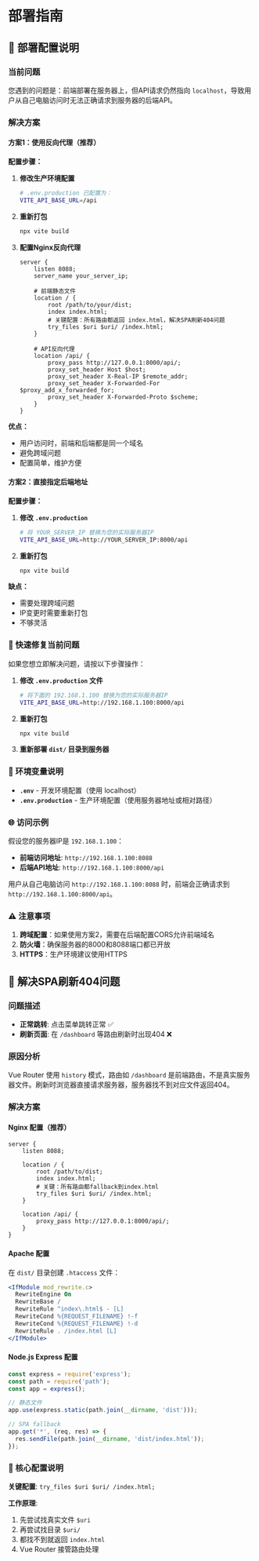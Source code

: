 # 部署指南

## 🚀 部署配置说明

### 当前问题
您遇到的问题是：前端部署在服务器上，但API请求仍然指向 `localhost`，导致用户从自己电脑访问时无法正确请求到服务器的后端API。

### 解决方案

#### 方案1：使用反向代理（推荐）

**配置步骤：**

1. **修改生产环境配置**
   ```bash
   # .env.production 已配置为：
   VITE_API_BASE_URL=/api
   ```

2. **重新打包**
   ```bash
   npx vite build
   ```

3. **配置Nginx反向代理**
   ```nginx
   server {
       listen 8088;
       server_name your_server_ip;

       # 前端静态文件
       location / {
           root /path/to/your/dist;
           index index.html;
           # 关键配置：所有路由都返回 index.html，解决SPA刷新404问题
           try_files $uri $uri/ /index.html;
       }

       # API反向代理
       location /api/ {
           proxy_pass http://127.0.0.1:8000/api/;
           proxy_set_header Host $host;
           proxy_set_header X-Real-IP $remote_addr;
           proxy_set_header X-Forwarded-For $proxy_add_x_forwarded_for;
           proxy_set_header X-Forwarded-Proto $scheme;
       }
   }
   ```

**优点：**
- 用户访问时，前端和后端都是同一个域名
- 避免跨域问题
- 配置简单，维护方便

#### 方案2：直接指定后端地址

**配置步骤：**

1. **修改 `.env.production`**
   ```bash
   # 将 YOUR_SERVER_IP 替换为您的实际服务器IP
   VITE_API_BASE_URL=http://YOUR_SERVER_IP:8000/api
   ```

2. **重新打包**
   ```bash
   npx vite build
   ```

**缺点：**
- 需要处理跨域问题
- IP变更时需要重新打包
- 不够灵活

### 🔧 快速修复当前问题

如果您想立即解决问题，请按以下步骤操作：

1. **修改 `.env.production` 文件**
   ```bash
   # 将下面的 192.168.1.100 替换为您的实际服务器IP
   VITE_API_BASE_URL=http://192.168.1.100:8000/api
   ```

2. **重新打包**
   ```bash
   npx vite build
   ```

3. **重新部署 `dist/` 目录到服务器**

### 📝 环境变量说明

- **`.env`** - 开发环境配置（使用 localhost）
- **`.env.production`** - 生产环境配置（使用服务器地址或相对路径）

### 🌐 访问示例

假设您的服务器IP是 `192.168.1.100`：

- **前端访问地址**: `http://192.168.1.100:8088`
- **后端API地址**: `http://192.168.1.100:8000/api`

用户从自己电脑访问 `http://192.168.1.100:8088` 时，前端会正确请求到 `http://192.168.1.100:8000/api`。

### ⚠️ 注意事项

1. **跨域配置**：如果使用方案2，需要在后端配置CORS允许前端域名
2. **防火墙**：确保服务器的8000和8088端口都已开放
3. **HTTPS**：生产环境建议使用HTTPS

## 🚨 解决SPA刷新404问题

### 问题描述
- **正常跳转**: 点击菜单跳转正常 ✅
- **刷新页面**: 在 `/dashboard` 等路由刷新时出现404 ❌

### 原因分析
Vue Router 使用 `history` 模式，路由如 `/dashboard` 是前端路由，不是真实服务器文件。刷新时浏览器直接请求服务器，服务器找不到对应文件返回404。

### 解决方案

#### Nginx 配置（推荐）
```nginx
server {
    listen 8088;

    location / {
        root /path/to/dist;
        index index.html;
        # 关键：所有路由都fallback到index.html
        try_files $uri $uri/ /index.html;
    }

    location /api/ {
        proxy_pass http://127.0.0.1:8000/api/;
    }
}
```

#### Apache 配置
在 `dist/` 目录创建 `.htaccess` 文件：
```apache
<IfModule mod_rewrite.c>
  RewriteEngine On
  RewriteBase /
  RewriteRule ^index\.html$ - [L]
  RewriteCond %{REQUEST_FILENAME} !-f
  RewriteCond %{REQUEST_FILENAME} !-d
  RewriteRule . /index.html [L]
</IfModule>
```

#### Node.js Express 配置
```javascript
const express = require('express');
const path = require('path');
const app = express();

// 静态文件
app.use(express.static(path.join(__dirname, 'dist')));

// SPA fallback
app.get('*', (req, res) => {
  res.sendFile(path.join(__dirname, 'dist/index.html'));
});
```

### 🔧 核心配置说明

**关键配置**: `try_files $uri $uri/ /index.html;`

**工作原理**:
1. 先尝试找真实文件 `$uri`
2. 再尝试找目录 `$uri/`
3. 都找不到就返回 `index.html`
4. Vue Router 接管路由处理
